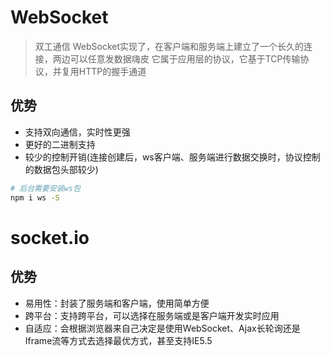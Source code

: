 # WebSocket
> 双工通信
> WebSocket实现了，在客户端和服务端上建立了一个长久的连接，两边可以任意发数据嗨皮
> 它属于应用层的协议，它基于TCP传输协议，并复用HTTP的握手通道

## 优势
- 支持双向通信，实时性更强
- 更好的二进制支持
- 较少的控制开销(连接创建后，ws客户端、服务端进行数据交换时，协议控制的数据包头部较少)
```bash
# 后台需要安装ws包
npm i ws -S
```

# socket.io
## 优势
- 易用性：封装了服务端和客户端，使用简单方便
- 跨平台：支持跨平台，可以选择在服务端或是客户端开发实时应用
- 自适应：会根据浏览器来自己决定是使用WebSocket、Ajax长轮询还是Iframe流等方式去选择最优方式，甚至支持IE5.5